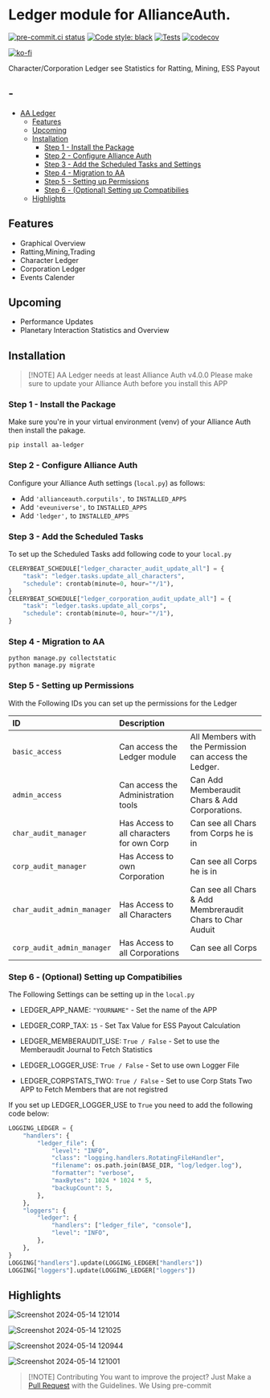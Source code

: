 # Ledger module for AllianceAuth.<a name="aa-ledger"></a>

[![pre-commit.ci status](https://results.pre-commit.ci/badge/github/Geuthur/aa-ledger/master.svg)](https://results.pre-commit.ci/latest/github/Geuthur/aa-ledger/master)
[![Code style: black](https://img.shields.io/badge/code%20style-black-000000.svg)](https://github.com/psf/black)
[![Tests](https://github.com/Geuthur/aa-ledger/actions/workflows/autotester.yml/badge.svg)](https://github.com/Geuthur/aa-ledger/actions/workflows/autotester.yml)
[![codecov](https://codecov.io/gh/Geuthur/aa-ledger/graph/badge.svg?token=5CWREOQKGZ)](https://codecov.io/gh/Geuthur/aa-ledger)

[![ko-fi](https://ko-fi.com/img/githubbutton_sm.svg)](https://ko-fi.com/W7W810Q5J4)

Character/Corporation Ledger see Statistics for Ratting, Mining, ESS Payout

## -

- [AA Ledger](#aa-ledger)
  - [Features](#features)
  - [Upcoming](#upcoming)
  - [Installation](#features)
    - [Step 1 - Install the Package](#step1)
    - [Step 2 - Configure Alliance Auth](#step2)
    - [Step 3 - Add the Scheduled Tasks and Settings](#step3)
    - [Step 4 - Migration to AA](#step4)
    - [Step 5 - Setting up Permissions](#step5)
    - [Step 6 - (Optional) Setting up Compatibilies](#step6)
  - [Highlights](#highlights)

## Features<a name="features"></a>

- Graphical Overview
- Ratting,Mining,Trading
- Character Ledger
- Corporation Ledger
- Events Calender

## Upcoming<a name="upcoming"></a>

- Performance Updates
- Planetary Interaction Statistics and Overview

## Installation<a name="installation"></a>

> \[!NOTE\]
> AA Ledger needs at least Alliance Auth v4.0.0
> Please make sure to update your Alliance Auth before you install this APP

### Step 1 - Install the Package<a name="step1"></a>

Make sure you're in your virtual environment (venv) of your Alliance Auth then install the pakage.

```shell
pip install aa-ledger
```

### Step 2 - Configure Alliance Auth<a name="step2"></a>

Configure your Alliance Auth settings (`local.py`) as follows:

- Add `'allianceauth.corputils',` to `INSTALLED_APPS`
- Add `'eveuniverse',` to `INSTALLED_APPS`
- Add `'ledger',` to `INSTALLED_APPS`

### Step 3 - Add the Scheduled Tasks<a name="step3"></a>

To set up the Scheduled Tasks add following code to your `local.py`

```python
CELERYBEAT_SCHEDULE["ledger_character_audit_update_all"] = {
    "task": "ledger.tasks.update_all_characters",
    "schedule": crontab(minute=0, hour="*/1"),
}
CELERYBEAT_SCHEDULE["ledger_corporation_audit_update_all"] = {
    "task": "ledger.tasks.update_all_corps",
    "schedule": crontab(minute=0, hour="*/1"),
}
```

### Step 4 - Migration to AA<a name="step4"></a>

```shell
python manage.py collectstatic
python manage.py migrate
```

### Step 5 - Setting up Permissions<a name="step5"></a>

With the Following IDs you can set up the permissions for the Ledger

| ID                         | Description                               |                                                           |
| :------------------------- | :---------------------------------------- | :-------------------------------------------------------- |
| `basic_access`             | Can access the Ledger module              | All Members with the Permission can access the Ledger.    |
| `admin_access`             | Can access the Administration tools       | Can Add Memberaudit Chars & Add Corporations.             |
| `char_audit_manager`       | Has Access to all characters for own Corp | Can see all Chars from Corps he is in                     |
| `corp_audit_manager`       | Has Access to own Corporation             | Can see all Corps he is in                                |
| `char_audit_admin_manager` | Has Access to all Characters              | Can see all Chars & Add Membreraudit Chars to Char Auduit |
| `corp_audit_admin_manager` | Has Access to all Corporations            | Can see all Corps                                         |

### Step 6 - (Optional) Setting up Compatibilies<a name="step6"></a>

The Following Settings can be setting up in the `local.py`

- LEDGER_APP_NAME:          `"YOURNAME"`     - Set the name of the APP

- LEDGER_CORP_TAX:          `15`             - Set Tax Value for ESS Payout Calculation

- LEDGER_MEMBERAUDIT_USE:   `True / False`   - Set to use the Memberaudit Journal to Fetch Statistics

- LEDGER_LOGGER_USE:        `True / False`   - Set to use own Logger File

- LEDGER_CORPSTATS_TWO:     `True / False`   - Set to use Corp Stats Two APP to Fetch Members that are not registred

If you set up LEDGER_LOGGER_USE to `True` you need to add the following code below:

```python
LOGGING_LEDGER = {
    "handlers": {
        "ledger_file": {
            "level": "INFO",
            "class": "logging.handlers.RotatingFileHandler",
            "filename": os.path.join(BASE_DIR, "log/ledger.log"),
            "formatter": "verbose",
            "maxBytes": 1024 * 1024 * 5,
            "backupCount": 5,
        },
    },
    "loggers": {
        "ledger": {
            "handlers": ["ledger_file", "console"],
            "level": "INFO",
        },
    },
}
LOGGING["handlers"].update(LOGGING_LEDGER["handlers"])
LOGGING["loggers"].update(LOGGING_LEDGER["loggers"])
```

## Highlights<a name="highlights"></a>

![Screenshot 2024-05-14 121014](https://github.com/Geuthur/aa-ledger/assets/761682/d0604260-b672-4bf5-a16a-d1b90557744d)

![Screenshot 2024-05-14 121025](https://github.com/Geuthur/aa-ledger/assets/761682/f8f20e6a-d37d-4a50-a1aa-8615c0f8e88b)

![Screenshot 2024-05-14 120944](https://github.com/Geuthur/aa-ledger/assets/761682/2d695369-1331-4be9-8adf-9c6dabf80dda)

![Screenshot 2024-05-14 121001](https://github.com/Geuthur/aa-ledger/assets/761682/463b9921-150c-42c1-8c3e-eee0f5cfc2bb)

> \[!NOTE\]
> Contributing
> You want to improve the project?
> Just Make a [Pull Request](https://github.com/Geuthur/aa-ledger/pulls) with the Guidelines.
> We Using pre-commit
